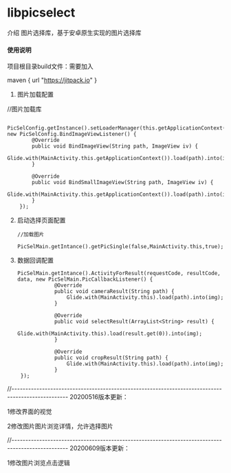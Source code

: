 # libpicselect

介绍
图片选择库，基于安卓原生实现的图片选择库

#### 使用说明


项目根目录build文件：需要加入

maven { url "https://jitpack.io" }




1.  图片加载配置


//图片加载库


        PicSelConfig.getInstance().setLoaderManager(this.getApplicationContext(), new PicSelConfig.BindImageViewListener() {
            @Override
            public void BindImageView(String path, ImageView iv) {
                Glide.with(MainActivity.this.getApplicationContext()).load(path).into(iv);
            }

            @Override
            public void BindSmallImageView(String path, ImageView iv) {
                Glide.with(MainActivity.this.getApplicationContext()).load(path).into(iv);
            }
        });


2.  启动选择页面配置

        //加载图片

        PicSelMain.getIntance().getPicSingle(false,MainActivity.this,true);

3.  数据回调配置

        PicSelMain.getIntance().ActivityForResult(requestCode, resultCode, data, new PicSelMain.PicCallbackListener() {
                    @Override
                    public void cameraResult(String path) {
                        Glide.with(MainActivity.this).load(path).into(img);
                    }

                    @Override
                    public void selectResult(ArrayList<String> result) {
                        Glide.with(MainActivity.this).load(result.get(0)).into(img);
                    }

                    @Override
                    public void cropResult(String path) {
                        Glide.with(MainActivity.this).load(path).into(img);
                    }
         });


//--------------------------------------------------------------------------------------------------
 20200516版本更新：

 1修改界面的视觉

 2修改图片图片浏览详情，允许选择图片




//--------------------------------------------------------------------------------------------------
 20200609版本更新：

 1修改图片浏览点击逻辑




